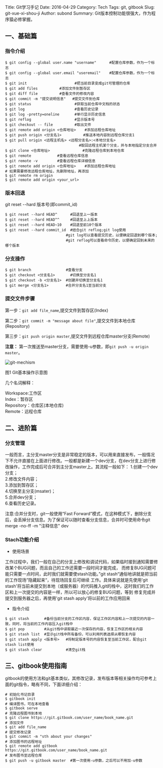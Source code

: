 Title: Git学习手记
Date: 2016-04-29
Category: Tech
Tags: git, gitbook
Slug: git-xue-xi-shou-ji
Author: subond
Summary: Git版本控制功能很强大，作为程序猿必修掌握。

## 一、基础篇

### 指令介绍

```shell
$ git config --global user.name "username"   	#配置仓库参数，作为一个标志
$ git config --global user.email "useremail"	#配置仓库参数，作为一个标志
$ git init                      #把当前目录变成git可管理的仓库
$ git add files          #添加文件到暂存区
$ git diff file          #查看文件的修改内容
$ git commit -m "提交说明信息"   #提交文件到仓库
$ git status                    #获取当前仓库中文档的状态
$ git log                       #查看历史记录
$ git log -pretty=oneline       #单行显示历史信息
$ git reflog                    #显示版本号
$ git checkout -- file          #取出文件
$ git remote add origin <仓库地址>    #添加远程仓库地址
$ git push origin <分支名1>          #推送本地内容到远程仓库分支1
$ git pull origin <远程主机名> <远程分支名>:<本地分支名>
                                  #取回远程主机某个分支，并与本地指定分支合并
$ git clone <仓库地址>               #克隆远程仓库到本地仓库
$ git remote            #查看远程仓库信息
$ git remote -v         #查看远程仓库详细信息
$ git remote add origin <仓库地址>    #添加远程仓库地址
# 如果需要修改远程仓库地址，先删除地址，再添加
$ git remote rm origin
$ git remote add origin <your_url>
```

### 版本回退

git reset --hard 版本号(即commit_id)

```shell
$ git reset --hard HEAD^      #回退至上一版本
$ git reset --hard HEAD^^     #回退至上上版本
$ git reset --hard HEAD~10    #回退至前10个版本
$ git reset --hard commit_id  #结合git reflog;git log使用
                            #git log可以查看提交历史，以便确定回退到哪个版本;
                            #git reflog可以查看命令历史，以便确定回到未来的哪个版本
```

### 分支操作

```shell
$ git branch                #查看分支
$ git checkout <分支名1>       #切换至分支名1
$ git checkout -b <分支名1>  #创建并切换至分支名1
$ git merge <分支名1>        #合并分支名1至当前分支
```

### 提交文件步骤

第一步：`git add file_name`,提交文件到暂存区(Index)

第二步：`git commit -m "message about file"`,提交文件到本地仓库(Repository)

第三步：`git push origin master`,提交文件到远程仓库master分支(Remote)

**注意：** 第一次推送至master分支，需要使用-u参数，即`git push -u origin master`。

![git-mechism](http://on64c9tla.bkt.clouddn.com/20160429gitcaozuo.jpg)

图1 Git基本操作示意图

几个名词解释：

Workspace:工作区  
Index：暂存区  
Repository：仓库区(本地仓库)  
Remote：远程仓库  

## 二、进阶篇

### 分支管理

一般而言，主分支master分支是非常稳定的版本，可以用来直接发布，一般情况下不允许直接在上面进行修改。一般都是新建一个dev分支，在dev分支上进行修改操作，工作完成后可合并到主分支master上。其流程一般如下：
1.创建一个dev分支；  
2.修改文件内容；  
3.添加到暂存区；  
4.切换至主分支(msater)；   
5.合并dev分支；  
6.查看历史记录。  

注意:合并分支时，git一般使用“Fast Forward”模式，在这种模式下，删除分支后，会丢掉分支信息。为了保证可以随时查看分支信息，合并时可使用命令git merge -no-ff -m "注释信息" dev


### Stach功能介绍

+ 使用场景

工作过程中，我们一般在自己的分支上修改和调试代码，如果临时接到通知需要修改某个BUG问题，而且自己的工作还需要一段时间才能完成， 而修复BUG问题可能只需要一点时间，此时我们就需要使stash功能。”git stash“通俗地讲就是把当前的工作现场”隐藏起来“，待现场回复后可继续 工作。具体来说就是先使用’git stash'将当前未提交到本地（或服务器）的代码推入git的栈中，这时我们的工作区和上一次提交的内容是一样，所以可以放心的修复BUG问题，等到 修复完成并提交到服务器之后，再使用'git stash apply'将以前的工作应用回来

+ 指令介绍

```shell
$ git stash       #备份当前分支的工作区内容，保证工作区内容和上一次提交的内容一致，同时，将当前的工作内容压入git栈中
$ git pop         #从git栈中读取最近一次保存的内容，恢复工作区的相关内容
$ git stash list  #显示git栈中所有备份，可以利用列表选择从哪恢复内容
$ git stash apply <版本号>   #将制定版本号的内容恢复至当前工作区，配合git stash list使用
$ git stash clear           #清空git栈
```

## 三、gitbook使用指南

gitbook的使用方法和git基本类似，其修改记录，发布版本等相关操作均可参考上面的git指令，略有不同，下面详细介绍：

```shell
# 初始化书记目录
$ gitbook init
# 编译图书，可在本地查看
$ gitbook serve
# 克隆远程图书到本地
$ git clone https://git.gitbook.com/user_name/book_name.git
# 添加文件
$ git add file_name
# 提交修改记录
$ git commit -m "sth about your changes"
# 添加图书的远程地址
$ git remote add gitbook https://git.gitbook.com/user_name/book_name.git
# 发布图书至远程仓库
$ git push -u gitbook master  #第一次使用-u参数，之后可以不用加-u参数
```
